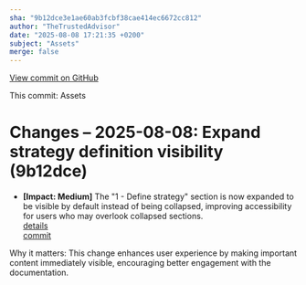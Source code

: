 ```yaml
---
sha: "9b12dce3e1ae60ab3fcbf38cae414ec6672cc812"
author: "TheTrustedAdvisor"
date: "2025-08-08 17:21:35 +0200"
subject: "Assets"
merge: false
---
```


[View commit on GitHub](https://github.com/TheTrustedAdvisor/FabricAdoptionFramework/commit/9b12dce3e1ae60ab3fcbf38cae414ec6672cc812)

This commit: Assets

# Changes – 2025-08-08: Expand strategy definition visibility (9b12dce)

- **[Impact: Medium]** The "1 - Define strategy" section is now expanded to be visible by default instead of being collapsed, improving accessibility for users who may overlook collapsed sections.  
   [details](/docs/about/changes/2025-08-08-assets)  
   [commit](https://github.com/TheTrustedAdvisor/FabricAdoptionFramework/commit/9b12dce3e1ae60ab3fcbf38cae414ec6672cc812)  

Why it matters: This change enhances user experience by making important content immediately visible, encouraging better engagement with the documentation.
